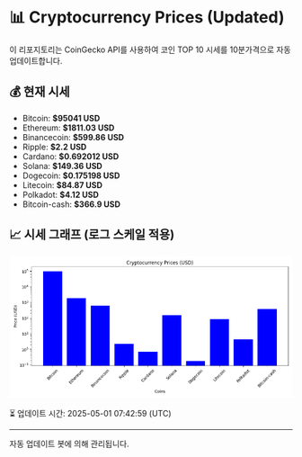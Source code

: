 
# 📊 Cryptocurrency Prices (Updated)

이 리포지토리는 CoinGecko API를 사용하여 코인 TOP 10 시세를 10분가격으로 자동 업데이트합니다.

## 💰 현재 시세
- Bitcoin: **$95041 USD**
- Ethereum: **$1811.03 USD**
- Binancecoin: **$599.86 USD**
- Ripple: **$2.2 USD**
- Cardano: **$0.692012 USD**
- Solana: **$149.36 USD**
- Dogecoin: **$0.175198 USD**
- Litecoin: **$84.87 USD**
- Polkadot: **$4.12 USD**
- Bitcoin-cash: **$366.9 USD**

## 📈 시세 그래프 (로그 스케일 적용)
![Crypto Prices](crypto_prices.png)

⏳ 업데이트 시간: 2025-05-01 07:42:59 (UTC)

---
자동 업데이트 봇에 의해 관리됩니다.
